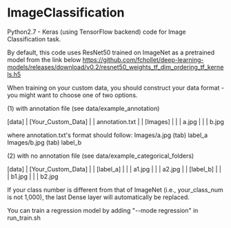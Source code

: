 # ImageClassification

Python2.7 - Keras (using TensorFlow backend) code for Image Classification task.

By default, this code uses ResNet50 trained on ImageNet as a pretrained model from the link below
https://github.com/fchollet/deep-learning-models/releases/download/v0.2/resnet50_weights_tf_dim_ordering_tf_kernels.h5

When training on your custom data, you should construct your data format - you might want to choose one of two options.

(1) with annotation file (see data/example_annotation)

[data]
	|	[Your_Custom_Data]
  |	|	annotation.txt
	|	|	[Images]
  | | | a.jpg
  | | | b.jpg
  
where annotation.txt's format should follow:
Images/a.jpg  (tab) label_a
Images/b.jpg  (tab) label_b

(2) with no annotation file (see data/example_categorical_folders)

[data]
  | [Your_Custom_Data]
  | | [label_a]
  | | | a1.jpg
  | | | a2.jpg
  | | [label_b]
  | | | b1.jpg
  | | | b2.jpg
  
If your class number is different from that of ImageNet (i.e., your_class_num is not 1,000), the last Dense layer will automatically be replaced.

You can train a regression model by adding "--mode regression" in run_train.sh
